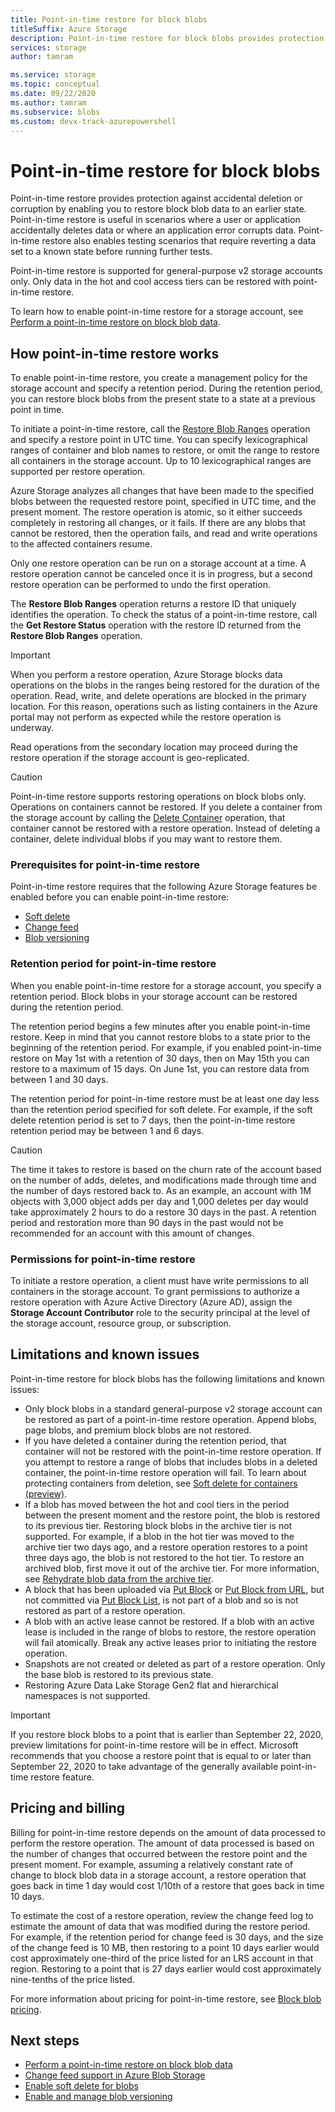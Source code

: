 ```yaml
---
title: Point-in-time restore for block blobs
titleSuffix: Azure Storage
description: Point-in-time restore for block blobs provides protection against accidental deletion or corruption by enabling you to restore a storage account to its previous state at a given point in time.
services: storage
author: tamram

ms.service: storage
ms.topic: conceptual
ms.date: 09/22/2020
ms.author: tamram
ms.subservice: blobs
ms.custom: devx-track-azurepowershell
---
```


# Point-in-time restore for block blobs

Point-in-time restore provides protection against accidental deletion or corruption by enabling you to restore block blob data to an earlier state. Point-in-time restore is useful in scenarios where a user or application accidentally deletes data or where an application error corrupts data. Point-in-time restore also enables testing scenarios that require reverting a data set to a known state before running further tests.

Point-in-time restore is supported for general-purpose v2 storage accounts only. Only data in the hot and cool access tiers can be restored with point-in-time restore.

To learn how to enable point-in-time restore for a storage account, see [Perform a point-in-time restore on block blob data](point-in-time-restore-manage.md).

## How point-in-time restore works

To enable point-in-time restore, you create a management policy for the storage account and specify a retention period. During the retention period, you can restore block blobs from the present state to a state at a previous point in time.

To initiate a point-in-time restore, call the [Restore Blob Ranges](/rest/api/storagerp/storageaccounts/restoreblobranges) operation and specify a restore point in UTC time. You can specify lexicographical ranges of container and blob names to restore, or omit the range to restore all containers in the storage account. Up to 10 lexicographical ranges are supported per restore operation.

Azure Storage analyzes all changes that have been made to the specified blobs between the requested restore point, specified in UTC time, and the present moment. The restore operation is atomic, so it either succeeds completely in restoring all changes, or it fails. If there are any blobs that cannot be restored, then the operation fails, and read and write operations to the affected containers resume.

Only one restore operation can be run on a storage account at a time. A restore operation cannot be canceled once it is in progress, but a second restore operation can be performed to undo the first operation.

The **Restore Blob Ranges** operation returns a restore ID that uniquely identifies the operation. To check the status of a point-in-time restore, call the **Get Restore Status** operation with the restore ID returned from the **Restore Blob Ranges** operation.

> [!IMPORTANT]
> When you perform a restore operation, Azure Storage blocks data operations on the blobs in the ranges being restored for the duration of the operation. Read, write, and delete operations are blocked in the primary location. For this reason, operations such as listing containers in the Azure portal may not perform as expected while the restore operation is underway.
>
> Read operations from the secondary location may proceed during the restore operation if the storage account is geo-replicated.

> [!CAUTION]
> Point-in-time restore supports restoring operations on block blobs only. Operations on containers cannot be restored. If you delete a container from the storage account by calling the [Delete Container](/rest/api/storageservices/delete-container) operation, that container cannot be restored with a restore operation. Instead of deleting a container, delete individual blobs if you may want to restore them.

### Prerequisites for point-in-time restore

Point-in-time restore requires that the following Azure Storage features be enabled before you can enable point-in-time restore:

- [Soft delete](./soft-delete-blob-overview.md)
- [Change feed](storage-blob-change-feed.md)
- [Blob versioning](versioning-overview.md)

### Retention period for point-in-time restore

When you enable point-in-time restore for a storage account, you specify a retention period. Block blobs in your storage account can be restored during the retention period.

The retention period begins a few minutes after you enable point-in-time restore. Keep in mind that you cannot restore blobs to a state prior to the beginning of the retention period. For example, if you enabled point-in-time restore on May 1st with a retention of 30 days, then on May 15th you can restore to a maximum of 15 days. On June 1st, you can restore data from between 1 and 30 days.

The retention period for point-in-time restore must be at least one day less than the retention period specified for soft delete. For example, if the soft delete retention period is set to 7 days, then the point-in-time restore retention period may be between 1 and 6 days.
>[!CAUTION]
>The time it takes to restore is based on the churn rate of the account based on the number of adds, deletes, and modifications made through time and the number of days restored back to.  As an example, an account with 1M objects with 3,000 object adds per day and 1,000 deletes per day would take approximately 2 hours to do a restore 30 days in the past.  A retention period and restoration more than 90 days in the past would not be recommended for an account with this amount of changes.

### Permissions for point-in-time restore

To initiate a restore operation, a client must have write permissions to all containers in the storage account. To grant permissions to authorize a restore operation with Azure Active Directory (Azure AD), assign the **Storage Account Contributor** role to the security principal at the level of the storage account, resource group, or subscription.

## Limitations and known issues

Point-in-time restore for block blobs has the following limitations and known issues:

- Only block blobs in a standard general-purpose v2 storage account can be restored as part of a point-in-time restore operation. Append blobs, page blobs, and premium block blobs are not restored. 
- If you have deleted a container during the retention period, that container will not be restored with the point-in-time restore operation. If you attempt to restore a range of blobs that includes blobs in a deleted container, the point-in-time restore operation will fail. To learn about protecting containers from deletion, see [Soft delete for containers (preview)](soft-delete-container-overview.md).
- If a blob has moved between the hot and cool tiers in the period between the present moment and the restore point, the blob is restored to its previous tier. Restoring block blobs in the archive tier is not supported. For example, if a blob in the hot tier was moved to the archive tier two days ago, and a restore operation restores to a point three days ago, the blob is not restored to the hot tier. To restore an archived blob, first move it out of the archive tier. For more information, see [Rehydrate blob data from the archive tier](storage-blob-rehydration.md).
- A block that has been uploaded via [Put Block](/rest/api/storageservices/put-block) or [Put Block from URL](/rest/api/storageservices/put-block-from-url), but not committed via [Put Block List](/rest/api/storageservices/put-block-list), is not part of a blob and so is not restored as part of a restore operation.
- A blob with an active lease cannot be restored. If a blob with an active lease is included in the range of blobs to restore, the restore operation will fail atomically. Break any active leases prior to initiating the restore operation.
- Snapshots are not created or deleted as part of a restore operation. Only the base blob is restored to its previous state.
- Restoring Azure Data Lake Storage Gen2 flat and hierarchical namespaces is not supported.

> [!IMPORTANT]
> If you restore block blobs to a point that is earlier than September 22, 2020, preview limitations for point-in-time restore will be in effect. Microsoft recommends that you choose a restore point that is equal to or later than September 22, 2020 to take advantage of the generally available point-in-time restore feature.

## Pricing and billing

Billing for point-in-time restore depends on the amount of data processed to perform the restore operation. The amount of data processed is based on the number of changes that occurred between the restore point and the present moment. For example, assuming a relatively constant rate of change to block blob data in a storage account, a restore operation that goes back in time 1 day would cost 1/10th of a restore that goes back in time 10 days.

To estimate the cost of a restore operation, review the change feed log to estimate the amount of data that was modified during the restore period. For example, if the retention period for change feed is 30 days, and the size of the change feed is 10 MB, then restoring to a point 10 days earlier would cost approximately one-third of the price listed for an LRS account in that region. Restoring to a point that is 27 days earlier would cost approximately nine-tenths of the price listed.

For more information about pricing for point-in-time restore, see [Block blob pricing](https://azure.microsoft.com/pricing/details/storage/blobs/).

## Next steps

- [Perform a point-in-time restore on block blob data](point-in-time-restore-manage.md)
- [Change feed support in Azure Blob Storage](storage-blob-change-feed.md)
- [Enable soft delete for blobs](./soft-delete-blob-enable.md)
- [Enable and manage blob versioning](versioning-enable.md)
